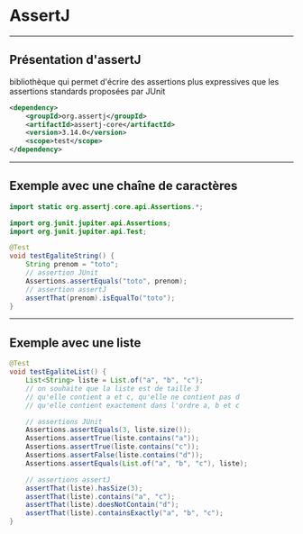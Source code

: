 # AssertJ

----

## Présentation d'assertJ

bibliothèque qui permet d'écrire des assertions plus expressives que les assertions standards proposées par JUnit

```xml
<dependency>
    <groupId>org.assertj</groupId>
    <artifactId>assertj-core</artifactId>
    <version>3.14.0</version>
    <scope>test</scope>
</dependency>
```

----

## Exemple avec une chaîne de caractères

```java
import static org.assertj.core.api.Assertions.*;

import org.junit.jupiter.api.Assertions;
import org.junit.jupiter.api.Test;

@Test
void testEgaliteString() {
    String prenom = "toto";
    // assertion JUnit
    Assertions.assertEquals("toto", prenom);
    // assertion assertJ
    assertThat(prenom).isEqualTo("toto");
}
```

----

## Exemple avec une liste

```java
@Test
void testEgaliteList() {
    List<String> liste = List.of("a", "b", "c");
    // on souhaite que la liste est de taille 3
    // qu'elle contient a et c, qu'elle ne contient pas d
    // qu'elle contient exactement dans l'ordre a, b et c

    // assertions JUnit
    Assertions.assertEquals(3, liste.size());
    Assertions.assertTrue(liste.contains("a"));
    Assertions.assertTrue(liste.contains("c"));
    Assertions.assertFalse(liste.contains("d"));
    Assertions.assertEquals(List.of("a", "b", "c"), liste);

    // assertions assertJ
    assertThat(liste).hasSize(3);
    assertThat(liste).contains("a", "c");
    assertThat(liste).doesNotContain("d");
    assertThat(liste).containsExactly("a", "b", "c");
}
```